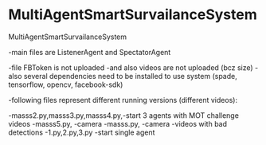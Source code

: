 # MultiAgentSmartSurvailanceSystem
MultiAgentSmartSurvailanceSystem

-main files are ListenerAgent and SpectatorAgent

-file FBToken is not uploaded
-and also videos are not uploaded (bcz size)
-also several dependencies need to be installed to use system (spade, tensorflow, opencv, facebook-sdk)


-following files represent different running versions (different videos):


-masss2.py,masss3.py,masss4.py,-start 3 agents with MOT challenge videos
-masss5.py, -camera
-masss.py, -camera -videos with bad detections
-1.py,2.py,3.py -start single agent

